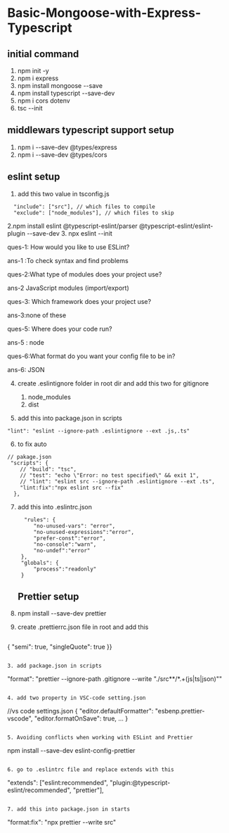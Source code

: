 # Basic-Mongoose-with-Express-Typescript

## initial command
1. npm init -y
2. npm i express
3. npm install mongoose --save
4. npm install typescript --save-dev
5. npm i cors dotenv
6. tsc --init
## middlewars typescript support setup 
1. npm i --save-dev @types/express
2. npm i --save-dev @types/cors

## eslint setup
1. add this two value in tsconfig.js
```
  "include": ["src"], // which files to compile
  "exclude": ["node_modules"], // which files to skip
```
2.npm install eslint @typescript-eslint/parser @typescript-eslint/eslint-plugin --save-dev
3. npx eslint --init

ques-1: How would you like to use ESLint?

ans-1 :To check syntax and find problems

ques-2:What type of modules does your project use?

ans-2 JavaScript modules (import/export)

ques-3: Which framework does your project use?

ans-3:none of these

ques-5: Where does your code run?

ans-5 : node

ques-6:What format do you want your config file to be in?

ans-6: JSON

4. create .eslintignore folder in root dir and add this two for gitignore
    1. node_modules
    2. dist

5. add this into package.json in scripts

```
"lint": "eslint --ignore-path .eslintignore --ext .js,.ts"
```


6. to fix auto 
```
// pakage.json
 "scripts": {
    // "build": "tsc",
    // "test": "echo \"Error: no test specified\" && exit 1",
    // "lint": "eslint src --ignore-path .eslintignore --ext .ts",
    "lint:fix":"npx eslint src --fix"
  },
```

7. add this into .eslintrc.json
   
   ```
     "rules": {
        "no-unused-vars": "error",
        "no-unused-expressions":"error",
        "prefer-const":"error",
        "no-console":"warn",
        "no-undef":"error"
    },
    "globals": {
        "process":"readonly"
    }
   ```

   ## Prettier setup

1. npm install --save-dev prettier
   
3. create .prettierrc.json file in root and add this
   
   ```
 {
  "semi": true,
  "singleQuote": true
}}
```

3. add package.json in scripts

```
"format": "prettier --ignore-path .gitignore --write \"./src**/*.+(js|ts|json)\""
```

4. add two property in VSC-code setting.json

```
//vs code  settings.json
{
  "editor.defaultFormatter": "esbenp.prettier-vscode",
  "editor.formatOnSave": true,
  ...
}
```

5. Avoiding conflicts when working with ESLint and Prettier

```
npm install --save-dev eslint-config-prettier
```

6. go to .eslintrc file and replace extends with this

```
"extends": ["eslint:recommended", "plugin:@typescript-eslint/recommended", "prettier"],
```

7. add this into package.json in starts

```
"format:fix": "npx prettier --write src"
```


